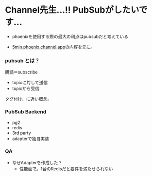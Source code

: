 # Channel先生...!! PubSubがしたいです...

- phoenixを使用する際の最大の利点はpubsubだと考えている

- [5min phoenix channel app](https://github.com/chrismccord/phoenix_chat_example)の内容を元に。



### pubsub とは？

購読＝subscribe

- topicに対して送信
- topicから受信

タグ付け、に近い概念。



### PubSub Backend

- pg2
- redis
- 3rd party
- adapterで独自実装



### QA

- なぜAdapterを作成した？
  - 性能面で。1台のRedisだと要件を満たせられない
